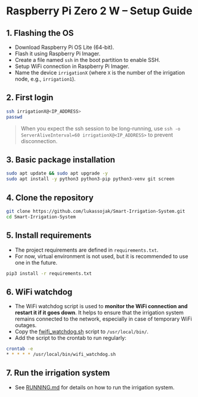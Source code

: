 # Raspberry Pi Zero 2 W – Setup Guide

## 1. Flashing the OS
- Download Raspberry Pi OS Lite (64-bit).
- Flash it using Raspberry Pi Imager.
- Create a file named `ssh` in the boot partition to enable SSH.
- Setup WiFi connection in Raspberry Pi Imager.
- Name the device `irrigationX` (where `X` is the number of the irrigation node, e.g., `irrigation1`).

## 2. First login
```bash
ssh irrigationX@<IP_ADDRESS>
passwd
```

> When you expect the ssh session to be long-running, use `ssh -o ServerAliveInterval=60 irrigationX@<IP_ADDRESS>` to prevent disconnection.

## 3. Basic package installation
```bash
sudo apt update && sudo apt upgrade -y
sudo apt install -y python3 python3-pip python3-venv git screen
```

## 4. Clone the repository
```bash
git clone https://github.com/lukassojak/Smart-Irrigation-System.git
cd Smart-Irrigation-System
```

## 5. Install requirements
- The project requirements are defined in `requirements.txt`.
- For now, virtual environment is not used, but it is recommended to use one in the future.
```bash
pip3 install -r requirements.txt
```

## 6. WiFi watchdog
- The WiFi watchdog script is used to **monitor the WiFi connection and restart it if it goes down**. It helps to ensure that the irrigation system remains connected to the network, especially in case of temporary WiFi outages.
- Copy the [fwifi_watchdog.sh](tools/wifi_watchdog.sh) script to `/usr/local/bin/`.
- Add the script to the crontab to run regularly:
```bash
crontab -e
* * * * * /usr/local/bin/wifi_watchdog.sh
```

## 7. Run the irrigation system
- See [RUNNING.md](docs/RUNNING.md) for details on how to run the irrigation system.

